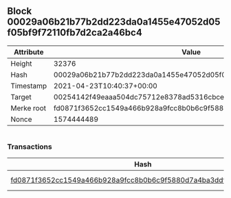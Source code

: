 ## Block 00029a06b21b77b2dd223da0a1455e47052d05f05bf9f72110fb7d2ca2a46bc4

Attribute | Value
--- | ---
Height | 32376
Hash | 00029a06b21b77b2dd223da0a1455e47052d05f05bf9f72110fb7d2ca2a46bc4
Timestamp | 2021-04-23T10:40:37+00:00
Target | 00254142f49eaaa504dc75712e8378ad5316cbcead634704b3734b6271167cc4
Merke root | fd0871f3652cc1549a466b928a9fcc8b0b6c9f5880d7a4ba3ddfc8a02f51759a
Nonce | 1574444489

```

```

### Transactions

Hash | Amount
--- | ---
[fd0871f3652cc1549a466b928a9fcc8b0b6c9f5880d7a4ba3ddfc8a02f51759a](fd0871f3652cc1549a466b928a9fcc8b0b6c9f5880d7a4ba3ddfc8a02f51759a.md) | 10.00000000 SKEPTI 
